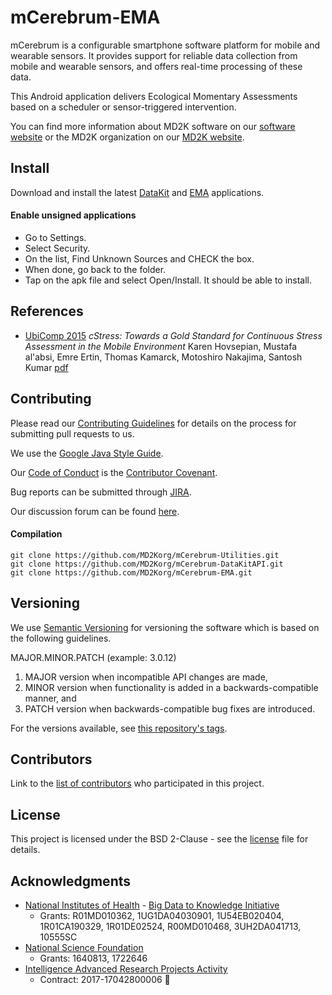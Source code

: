 # mCerebrum-EMA

mCerebrum is a configurable smartphone software platform for mobile and wearable sensors. It provides support for reliable data collection from mobile and wearable sensors, and offers real-time processing of these data.

This Android application delivers Ecological Momentary Assessments based on a scheduler or sensor-triggered intervention.

You can find more information about MD2K software on our [software website](https://md2k.org/software) or the MD2K organization on our [MD2K website](https://md2k.org/).

## Install
Download and install the latest [DataKit](https://github.com/MD2Korg/mCerebrum-DataKit/releases/latest) and [EMA](https://github.com/MD2Korg/mCerebrum-EMA/releases/latest) applications.

#### Enable unsigned applications
- Go to Settings.
- Select Security.
- On the list, Find Unknown Sources and CHECK the box.
- When done, go back to the folder.
- Tap on the apk file and select Open/Install. It should be able to install.

## References
- [UbiComp 2015](http://ubicomp.org/ubicomp2015/program/accepted-papers.html)
*cStress: Towards a Gold Standard for Continuous Stress Assessment in the Mobile Environment*
Karen Hovsepian, Mustafa al'absi, Emre Ertin, Thomas Kamarck, Motoshiro Nakajima, Santosh Kumar [pdf](http://dl.acm.org/citation.cfm?id=2807526)

## Contributing
Please read our [Contributing Guidelines](https://md2k.org/software/under-the-hood/contributing) for details on the process for submitting pull requests to us.

We use the [Google Java Style Guide](https://google.github.io/styleguide/javaguide.html).

Our [Code of Conduct](https://md2k.org/software/CodeofConduct) is the [Contributor Covenant](https://www.contributor-covenant.org/).

Bug reports can be submitted through [JIRA](https://md2korg.atlassian.net/secure/Dashboard.jspa).

Our discussion forum can be found [here](https://discuss.md2k.org/).

#### Compilation
```
git clone https://github.com/MD2Korg/mCerebrum-Utilities.git
git clone https://github.com/MD2Korg/mCerebrum-DataKitAPI.git
git clone https://github.com/MD2Korg/mCerebrum-EMA.git
```

## Versioning

We use [Semantic Versioning](https://semver.org/) for versioning the software which is based on the following guidelines.

MAJOR.MINOR.PATCH (example: 3.0.12)

  1. MAJOR version when incompatible API changes are made,
  2. MINOR version when functionality is added in a backwards-compatible manner, and
  3. PATCH version when backwards-compatible bug fixes are introduced.

For the versions available, see [this repository's tags](./tags).

## Contributors

Link to the [list of contributors](./contributors) who participated in this project.

## License

This project is licensed under the BSD 2-Clause - see the [license](https://md2k.org/software-under-the-hood/software-uth-license) file for details.

## Acknowledgments

* [National Institutes of Health](https://www.nih.gov/) - [Big Data to Knowledge Initiative](https://datascience.nih.gov/bd2k)
  * Grants: R01MD010362, 1UG1DA04030901, 1U54EB020404, 1R01CA190329, 1R01DE02524, R00MD010468, 3UH2DA041713, 10555SC
* [National Science Foundation](https://www.nsf.gov/)
  * Grants: 1640813, 1722646
* [Intelligence Advanced Research Projects Activity](https://www.iarpa.gov/)
  * Contract: 2017-17042800006

